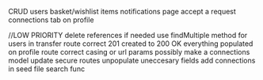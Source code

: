 CRUD users basket/wishlist items
notifications page
accept a request
connections tab on profile

//LOW PRIORITY
delete references if needed
use findMultiple method for users in transfer route
correct 201 created to 200 OK
everything populated on profile route
correct casing or url params
possibly make a connections model
update secure routes
unpopulate uneccesary fields
add connections in seed file
search func

